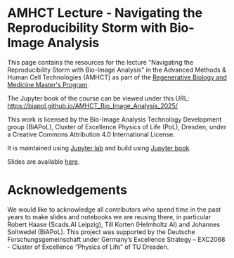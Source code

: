 # AMHCT Lecture - Navigating the Reproducibility Storm with Bio-Image Analysis

This page contains the resources for the lecture "Navigating the Reproducibility Storm with Bio-Image Analysis" in the Advanced Methods & Human Cell Technologies (AMHCT) as part of the [Regenerative Biology and Medicine Master's Program](https://tu-dresden.de/cmcb/bildung-und-karriere/masters-courses/regenerative-biology-and-medicine).

The Jupyter book of the course can be viewed under this URL: https://biapol.github.io/AMHCT_Bio_Image_Analysis_2025/

This work is licensed by the Bio-Image Analysis Technology Development group (BiAPoL), Cluster of Excellence Physics of Life (PoL), Dresden, under a Creative Commons Attribution 4.0 International License.

It is maintained using [Jupyter lab](https://jupyter.org/) and build using [Jupyter book](https://jupyterbook.org/en/stable/intro.html).

Slides are available [here](./docs/AMHCT_Zoccoler_Bio_Image_Analysis.pdf).

# Acknowledgements

We would like to acknowledge all contributors who spend time in the past years to make slides and notebooks we are reusing there, in particular Robert Haase (Scads.AI Leipzig), Till Korten (Helmholtz AI) and Johannes Soltwedel (BiAPoL). This project was supported by the Deutsche Forschungsgemeinschaft under Germany’s Excellence Strategy – EXC2068 - Cluster of Excellence “Physics of Life” of TU Dresden.
